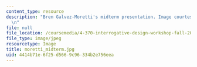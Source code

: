 ```yaml
---
content_type: resource
description: "Bren Galvez-Moretti's midterm presentation. Image courtesy of Bren Galvez-Moretti.\r\
  \n"
file: null
file_location: /coursemedia/4-370-interrogative-design-workshop-fall-2005/4414b71e6f25d5669c96334b2e756eea_moretti_midterm.jpg
file_type: image/jpeg
resourcetype: Image
title: moretti_midterm.jpg
uid: 4414b71e-6f25-d566-9c96-334b2e756eea
---
```


